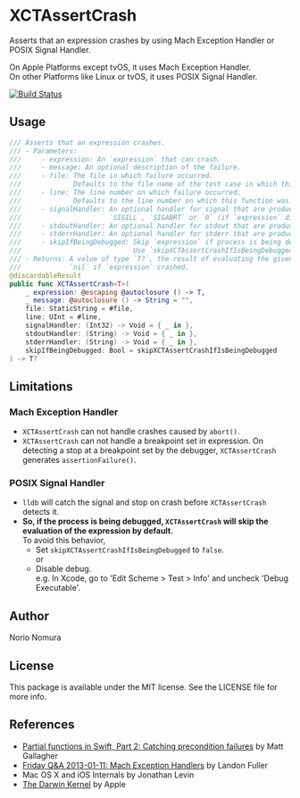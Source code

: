 # XCTAssertCrash
Asserts that an expression crashes by using Mach Exception Handler or POSIX Signal Handler.

On Apple Platforms except tvOS, it uses Mach Exception Handler.  
On other Platforms like Linux or tvOS, it uses POSIX Signal Handler. 

[![Build Status](https://dev.azure.com/norio-nomura/XCTAssertCrash/_apis/build/status/norio-nomura.XCTAssertCrash?branchName=master)](https://dev.azure.com/norio-nomura/XCTAssertCrash/_build/latest?definitionId=8&branchName=master)

## Usage

```swift
/// Asserts that an expression crashes.
/// - Parameters:
///     - expression: An `expression` that can crash.
///     - message: An optional description of the failure.
///     - file: The file in which failure occurred.
///             Defaults to the file name of the test case in which this function was called.
///     - line: The line number on which failure occurred.
///             Defaults to the line number on which this function was called.
///     - signalHandler: An optional handler for signal that are produced by `expression`.
///                      `SIGILL`, `SIGABRT` or `0` (if `expression` did not crash)
///     - stdoutHandler: An optional handler for stdout that are produced by `expression`.
///     - stderrHandler: An optional handler for stderr that are produced by `expression`.
///     - skipIfBeingDebugged: Skip `expression` if process is being debugged.
///                            Use `skipXCTAssertCrashIfIsBeingDebugged` as default.
/// - Returns: A value of type `T?`, the result of evaluating the given `expression`.
///            `nil` if `expression` crashed.
@discardableResult
public func XCTAssertCrash<T>(
    _ expression: @escaping @autoclosure () -> T,
    _ message: @autoclosure () -> String = "",
    file: StaticString = #file,
    line: UInt = #line,
    signalHandler: (Int32) -> Void = { _ in },
    stdoutHandler: (String) -> Void = { _ in },
    stderrHandler: (String) -> Void = { _ in },
    skipIfBeingDebugged: Bool = skipXCTAssertCrashIfIsBeingDebugged
) -> T?
```

## Limitations

### Mach Exception Handler
- `XCTAssertCrash` can not handle crashes caused by `abort()`.
- `XCTAssertCrash` can not handle a breakpoint set in expression. On detecting a stop at a breakpoint set by the debugger, `XCTAssertCrash` generates `assertionFailure()`.

### POSIX Signal Handler
-  `lldb` will catch the signal and stop on crash before `XCTAssertCrash` detects it.
- **So, if the process is being debugged, `XCTAssertCrash` will skip the evaluation of the expression by default.**  
    To avoid this behavior,
    - Set `skipXCTAssertCrashIfIsBeingDebugged` to `false`.  
    or  
    - Disable debug.  
        e.g. In Xcode, go to 'Edit Scheme > Test > Info' and uncheck 'Debug Executable'.


## Author

Norio Nomura

## License

This package is available under the MIT license. See the LICENSE file for more info.

## References
- [Partial functions in Swift, Part 2: Catching precondition failures](http://www.cocoawithlove.com/blog/2016/02/02/partial-functions-part-two-catching-precondition-failures.html) by Matt Gallagher
- [Friday Q&A 2013-01-11: Mach Exception Handlers](https://www.mikeash.com/pyblog/friday-qa-2013-01-11-mach-exception-handlers.html) by Landon Fuller
- Mac OS X and iOS Internals by Jonathan Levin
- [The Darwin Kernel](https://github.com/apple/darwin-xnu) by Apple
